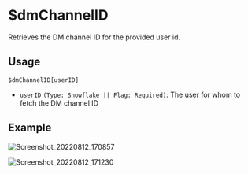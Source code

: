# $dmChannelID
Retrieves the DM channel ID for the provided user id.

## Usage
```
$dmChannelID[userID]
```
- `userID` `(Type: Snowflake || Flag: Required)`: The user for whom to fetch the DM channel ID

## Example
![Screenshot_20220812_170857](https://user-images.githubusercontent.com/95774950/184350154-4e08f818-e1c6-483b-bfc0-f7741c1381da.png)

![Screenshot_20220812_171230](https://user-images.githubusercontent.com/95774950/184350174-776d0d09-de35-4f2a-bef8-7683135752ea.png)
